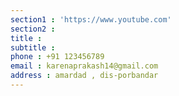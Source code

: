 ```yaml
---
section1 : 'https://www.youtube.com'
section2 : 
title : 
subtitle : 
phone : +91 123456789
email : karenaprakash14@gmail.com
address : amardad , dis-porbandar
---
```

